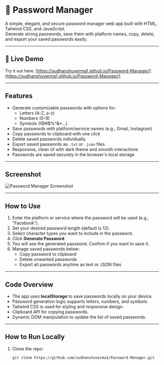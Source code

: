 # 🔐 Password Manager

A simple, elegant, and secure password manager web app built with HTML, Tailwind CSS, and JavaScript.  
Generate strong passwords, save them with platform names, copy, delete, and export your saved passwords easily.

---

## 🚀 Live Demo

Try it out here: [https://sudhanshuverma1.github.io/Password-Manager/](https://sudhanshuverma1.github.io/Password-Manager/)

---

## Features

- Generate customizable passwords with options for:
  - Letters (A-Z, a-z)
  - Numbers (0-9)
  - Symbols (!@#$%^&*...)
- Save passwords with platform/service names (e.g., Gmail, Instagram)
- Copy passwords to clipboard with one click
- Delete saved passwords individually
- Export saved passwords as `.txt` or `.json` files
- Responsive, clean UI with dark theme and smooth interactions
- Passwords are saved securely in the browser's local storage

---

## Screenshot

![Password Manager Screenshot](screenshot.png)


---

## How to Use

1. Enter the platform or service where the password will be used (e.g., "Facebook").
2. Set your desired password length (default is 12).
3. Select character types you want to include in the password.
4. Click **Generate Password**.
5. You will see the generated password. Confirm if you want to save it.
6. Manage saved passwords below:
   - Copy password to clipboard
   - Delete unwanted passwords
   - Export all passwords anytime as text or JSON files

---

## Code Overview

- The app uses **localStorage** to save passwords locally on your device.
- Password generation logic supports letters, numbers, and symbols.
- Tailwind CSS is used for styling and responsive design.
- Clipboard API for copying passwords.
- Dynamic DOM manipulation to update the list of saved passwords.

---

## How to Run Locally

1. Clone the repo:

   ```bash
   git clone https://github.com/sudhanshuverma1/Password-Manager.git
